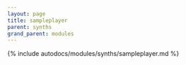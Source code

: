 ```yaml
---
layout: page
title: sampleplayer
parent: synths
grand_parent: modules
---
```


{% include autodocs/modules/synths/sampleplayer.md %}
